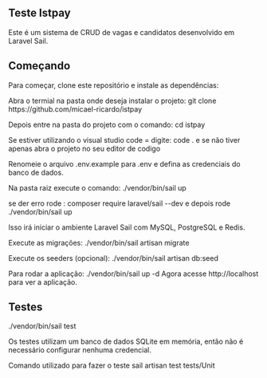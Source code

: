## Teste Istpay

Este é um sistema de CRUD de vagas e candidatos desenvolvido em Laravel Sail.

## Começando

Para começar, clone este repositório e instale as dependências:
<p>Abra o termial na pasta onde deseja instalar o projeto: git clone https://github.com/micael-ricardo/istpay
<p>Depois entre na pasta do projeto com o comando: cd istpay
<p>Se estiver utilizando o visual studio code = digite: code . e se não tiver apenas abra o projeto no seu editor de codigo
<p>Renomeie o arquivo .env.example para .env e defina as credenciais do banco de dados.
<p>Na pasta raiz execute o comando: ./vendor/bin/sail up
<p>se der erro rode :  composer require laravel/sail --dev e depois rode ./vendor/bin/sail up
<p> Isso irá iniciar o ambiente Laravel Sail com MySQL, PostgreSQL e Redis.
<p>Execute as migrações: ./vendor/bin/sail artisan migrate
<p> Execute os seeders (opcional): ./vendor/bin/sail artisan db:seed
<p>Para rodar a aplicação: ./vendor/bin/sail up -d
Agora acesse http://localhost para ver a aplicação.

## Testes

./vendor/bin/sail test

Os testes utilizam um banco de dados SQLite em memória, então não é necessário configurar nenhuma credencial.

Comando utilizado para fazer o teste sail artisan test tests/Unit

